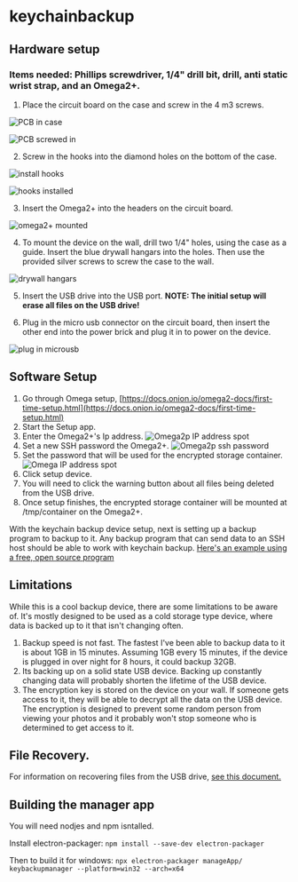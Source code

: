 
# keychainbackup

## Hardware setup

### Items needed: Phillips screwdriver, 1/4" drill bit, drill, anti static wrist strap, and an Omega2+.
 1. Place the circuit board on the case and screw in the 4 m3 screws.

 ![PCB in case](pictures/pcb_placed_in_case.jpg)

 ![PCB screwed in](pictures/pcb_screwed_in.jpg)

 2. Screw in the hooks into the diamond holes on the bottom of the case.

 ![install hooks](pictures/install_hooks.jpg)

 ![hooks installed](pictures/hooks_installed.jpg)

 3. Insert the Omega2+ into the headers on the circuit board.

 ![omega2+ mounted](pictures/omega_mounted.jpg)
 
 4. To mount the device on the wall, drill two 1/4" holes, using the case as a guide. Insert the blue drywall hangars into the holes. Then use the provided silver screws to screw the case to the wall.

 ![drywall hangars](pictures/drywall_mounting.jpg)
 
 5. Insert the USB drive into the USB port. <b>NOTE: The initial setup will erase all files on the USB drive!</b>
 
 6. Plug in the micro usb connector on the circuit board, then insert the other end into the power brick and plug it in to power on the device.

 ![plug in microusb](pictures/plug_in_power.jpg)


## Software Setup

 1. Go through Omega setup, [https://docs.onion.io/omega2-docs/first-time-setup.html](https://docs.onion.io/omega2-docs/first-time-setup.html)
 2. Start the Setup app.
 3. Enter the Omega2+'s Ip address.
 ![Omega2p IP address spot](pictures/omega2p_ipaddress.png)
 4. Set a new SSH password the Omega2+.
 ![Omega2p ssh password](pictures/omega2p_ssh_password.png)
 6. Set the password that will be used for the encrypted storage container.
 ![Omega IP address spot](pictures/omega2p_encryptedpassword.png)
 8. Click setup device.
 9. You will need to click the warning button about all files being deleted from the USB drive.
 10. Once setup finishes, the encrypted storage container will be mounted at /tmp/container on the Omega2+.

With the keychain backup device setup, next is setting up a backup program to backup to it. Any backup program that can send data to an SSH host should be able to work with keychain backup. [Here's an example using a free, open source program](docs/SettingUpBackups.md)

## Limitations

While this is a cool backup device, there are some limitations to be aware of. It's mostly designed to be used as a cold storage type device, where data is backed up to it that isn't changing often.

1. Backup speed is not fast. The fastest I've been able to backup data to it is about 1GB in 15 minutes. Assuming 1GB every 15 minutes, if the device is plugged in over night for 8 hours, it could backup 32GB.
2. Its backing up on a solid state USB device. Backing up constantly changing data will probably shorten the lifetime of the USB device.
3. The encryption key is stored on the device on your wall. If someone gets access to it, they will be able to decrypt all the data on the USB device. The encryption is designed to prevent some random person from viewing your photos and it probably won't stop someone who is determined to get access to it.

## File Recovery.

For information on recovering files from the USB drive, [see this document.](docs/RecoveringFiles.md)

## Building the manager app

You will need nodjes and npm isntalled.

Install electron-packager: ```npm install --save-dev electron-packager```

Then to build it for windows: ```npx electron-packager manageApp/ keybackupmanager --platform=win32 --arch=x64```
